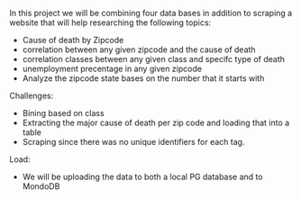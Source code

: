 In this project we will be combining four data bases in addition to scraping a website that will help researching the following topics:
- Cause of death by Zipcode
- correlation between any given zipcode and the cause of death
- correlation classes between any given class and specifc type of death
- unemployment precentage in any given zipcode
- Analyze the zipcode state bases on the number that it starts with 


Challenges:
- Bining based on class
- Extracting the major cause of death per zip code and loading that into a table
- Scraping since there was no unique identifiers for each tag. 



Load:
- We will be uploading the data to both a local PG database and to MondoDB